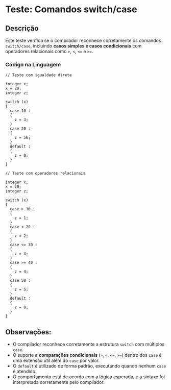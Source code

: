  # Teste: Comandos switch/case

 ## Descrição

 Este teste verifica se o compilador reconhece corretamente os comandos `switch/case`, incluindo **casos simples e casos condicionais** com operadores relacionais como `>`, `<`, `<=` e `>=`.

 ### Código na Linguagem

 ```
 // Teste com igualdade direta

 integer x;
 x = 20;
 integer z;

 switch (x) 
 {
   case 10 :
   { 
     z = 3; 
   }
   case 20 :
   { 
     z = 56; 
   }
   default :
   { 
     z = 0;
   }
 }
 ```

 ```
 // Teste com operadores relacionais

 integer x;
 x = 20;
 integer z;

 switch (x) 
 {
   case > 10 :
   { 
     z = 1; 
   }
   case < 20 :
   { 
     z = 2; 
   }
   case <= 30 :
   { 
     z = 3; 
   }
   case >= 40 :
   { 
     z = 4; 
   }
   case 50 :
   { 
     z = 5;
   }
   default :
   { 
     z = 0; 
   }
 }
 ```

 ## Observações:

 - O compilador reconhece corretamente a estrutura `switch` com múltiplos `case`.
 - O suporte a **comparações condicionais** (`>`, `<`, `<=`, `>=`) dentro dos `case` é uma extensão útil além do `case` por valor.
 - O `default` é utilizado de forma padrão, executando quando nenhum `case` é atendido.
 - O comportamento está de acordo com a lógica esperada, e a sintaxe foi interpretada corretamente pelo compilador.
